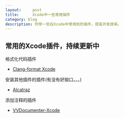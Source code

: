 ```yaml
---
layout:     post
title:      Xcode中一些常用插件
category: blog
description: 列举一些在Xcode中常用到的插件，提高开发效率。
---
```


## 常用的Xcode插件，持续更新中

格式化代码插件
* [Clang-format Xcode][]

安装其他插件的插件(有没有好拗口。。。)
* [Alcatraz][]

添加注释的插件
* [VVDocumenter-Xcode][]




[Clang-format Xcode]:   https://github.com/zichunping/ClangFormat-Xcode   "Clang-format Xcode"
[Alcatraz]: http://alcatraz.io/  "Alcatraz"
[VVDocumenter-Xcode]: https://github.com/zichunping/VVDocumenter-Xcode "VVDocumenter-Xcode"